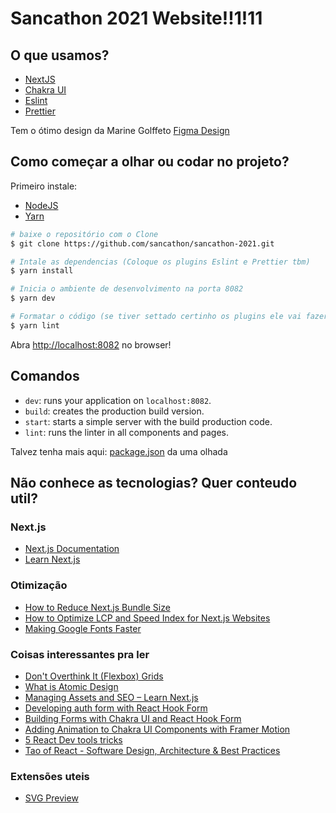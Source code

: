 # Sancathon 2021 Website!!1!11

## O que usamos?

- [NextJS](https://nextjs.org/)
- [Chakra UI](https://chakra-ui.com/)
- [Eslint](https://eslint.org/)
- [Prettier](https://prettier.io/)

Tem o ótimo design da Marine Golffeto [Figma Design](https://www.figma.com/file/ARdCZAqAexgc6L2SjgIXVE/Untitled?node-id=325%3A285)

## Como começar a olhar ou codar no projeto?

Primeiro instale:

- [NodeJS](http://nodejs.org/)
- [Yarn](https://yarnpkg.com/lang/en/docs/cli/install/)

```bash
# baixe o repositório com o Clone
$ git clone https://github.com/sancathon/sancathon-2021.git

# Intale as dependencias (Coloque os plugins Eslint e Prettier tbm)
$ yarn install

# Inicia o ambiente de desenvolvimento na porta 8082
$ yarn dev

# Formatar o código (se tiver settado certinho os plugins ele vai fazer isso automatico quando salvar e sempre dispara qualquer erro fora do nosso padrão)
$ yarn lint
```

Abra [http://localhost:8082](http://localhost:8082) no browser!

## Comandos

- `dev`: runs your application on `localhost:8082`.
- `build`: creates the production build version.
- `start`: starts a simple server with the build production code.
- `lint`: runs the linter in all components and pages.

Talvez tenha mais aqui: [package.json](package.json) da uma olhada

## Não conhece as tecnologias? Quer conteudo util?

### Next.js

- [Next.js Documentation](https://nextjs.org/docs) 
- [Learn Next.js](https://nextjs.org/learn) 

### Otimização

- [How to Reduce Next.js Bundle Size](https://medium.com/ne-digital/how-to-reduce-next-js-bundle-size-68f7ac70c375)
- [How to Optimize LCP and Speed Index for Next.js Websites](https://medium.com/ne-digital/how-to-improve-lcp-and-speed-index-for-next-js-websites-f129ae776835)
- [Making Google Fonts Faster](https://sia.codes/posts/making-google-fonts-faster/)

### Coisas interessantes pra ler

- [Don't Overthink It (Flexbox) Grids](https://css-tricks.com/dont-overthink-flexbox-grids/)
- [What is Atomic Design](https://www.youtube.com/watch?v=gLJvbrwv67c)
- [Managing Assets and SEO – Learn Next.js](https://www.youtube.com/watch?v=fJL1K14F8R8)
- [Developing auth form with React Hook Form](https://youtu.be/1BUT7T9ThlU?list=PL6bwFJ82M6FXjyBTVi6WSCWin8q_g_8RR&t=1078)
- [Building Forms with Chakra UI and React Hook Form](https://chakra-ui.com/guides/integrations/with-hook-form)
- [Adding Animation to Chakra UI Components with Framer Motion](https://chakra-ui.com/guides/integrations/with-framer)
- [5 React Dev tools tricks](https://blog.logrocket.com/5-things-you-didnt-know-about-react-devtools-2c6e0ef22529/)
- [Tao of React - Software Design, Architecture & Best Practices](https://alexkondov.com/tao-of-react/)

### Extensões uteis

- [SVG Preview](https://marketplace.visualstudio.com/items?itemName=SimonSiefke.svg-preview)

